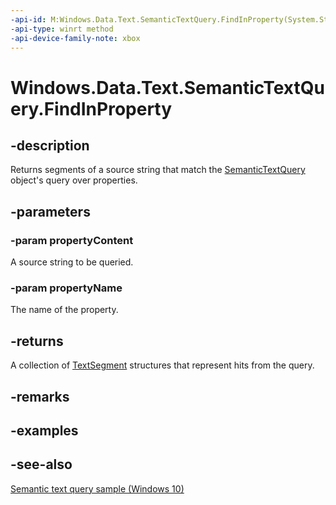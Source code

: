```yaml
---
-api-id: M:Windows.Data.Text.SemanticTextQuery.FindInProperty(System.String,System.String)
-api-type: winrt method
-api-device-family-note: xbox
---
```


<!-- Method syntax
public Windows.Foundation.Collections.IVectorView<Windows.Data.Text.TextSegment> FindInProperty(System.String propertyContent, System.String propertyName)
-->

# Windows.Data.Text.SemanticTextQuery.FindInProperty

## -description
Returns segments of a source string that match the [SemanticTextQuery](semantictextquery.md) object's query over properties.

## -parameters
### -param propertyContent
A source string to be queried.

### -param propertyName
The name of the property.

## -returns
A collection of [TextSegment](textsegment.md) structures that represent hits from the query.

## -remarks

## -examples

## -see-also
[Semantic text query sample (Windows 10)](https://go.microsoft.com/fwlink/p/?LinkId=620594)
